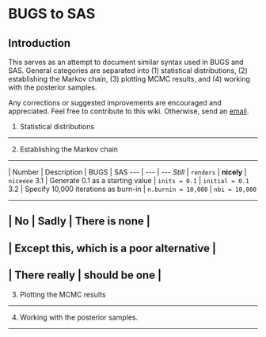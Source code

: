 BUGS to SAS
========================================================

Introduction
-------------------------
This serves as an attempt to document similar syntax used in BUGS and SAS. General categories are separated into (1) statistical distributions, (2) establishing the Markov chain, (3) plotting MCMC results, and (4) working with the posterior samples.


Any corrections or suggested improvements are encouraged and appreciated. Feel free to contribute to this wiki. Otherwise, send an [email](mailto:russellm@umn.edu). 

1. Statistical distributions
-------------------------

2. Establishing the Markov chain
-------------------------

| Number | Description | BUGS | SAS
--- | --- | ---
*Still* | `renders` | **nicely** | `niceeee`
3.1 | Generate 0.1 as a starting value | `inits = 0.1` | `initial = 0.1`
3.2 | Specify 10,000 iterations as burn-in | `n.burnin = 10,000` | `nbi = 10,000`

--------------------------------------------------
| No | Sadly        | There is none              |
--------------------------------------------------
| Except this, which is a poor alternative       |
--------------------------------------------------
| There really      | should be one              |
--------------------------------------------------

3. Plotting the MCMC results
-------------------------

4. Working with the posterior samples.
-------------------------